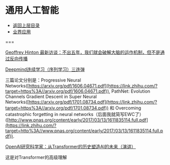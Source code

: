 # 通用人工智能

* [返回上层目录](../README.md)
* [业界应用](industry-application/industry-application.md)



===

[Geoffrey Hinton 最新访谈：不出五年，我们就会破解大脑的运作机制，但不是通过反向传播](https://mp.weixin.qq.com/s/dHes97t7pIOrOWYz8shJIQ)





[Deepmind连续学习（序列学习）三连弹](https://zhuanlan.zhihu.com/p/25893683)

三篇论文分别是：Progressive Neural Networks([https://arxiv.org/pdf/1606.04671.pdf](https://link.zhihu.com/?target=https%3A//arxiv.org/pdf/1606.04671.pdf)), PathNet: Evolution Channels Gradient Descent in Super Neural Networks([https://arxiv.org/pdf/1701.08734.pdf](https://link.zhihu.com/?target=https%3A//arxiv.org/pdf/1701.08734.pdf)) 和 Overcoming catastrophic forgetting in neural networks（后面我就简写EWC了）([http://www.pnas.org/content/early/2017/03/13/1611835114.full.pdf](https://link.zhihu.com/?target=http%3A//www.pnas.org/content/early/2017/03/13/1611835114.full.pdf)).







[OpenAI研究科学家：从Transformer的历史塑造AI的未来（演讲）](https://mp.weixin.qq.com/s/ap9Gd9yjRkkuWp8zfWxVfg)

这是对Transformer的高级理解